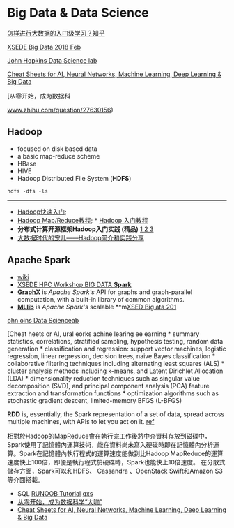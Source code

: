 ﻿
# **Big Data & Data Science**
[怎样进行大数据的入门级学习？知乎](https://www.zhihu.com/question/24761255/answer/59803163?utm_medium=social&utm_source=ZHShareTargetIDMore) 

[XSEDE Big Data 2018 Feb](https://www.psc.edu/hpc-workshop-series/big-data-february-2018)


[John Hopkins Data Science lab ](http://jhudatascience.org/courses.html)

 [Cheat Sheets for AI, Neural Networks, Machine Learning, Deep Learning & Big Data](https://becominghuman.ai/cheat-sheets-for-ai-neural-networks-machine-learning-deep-learning-big-data-678c51b4b463)

[从零开始，成为数据科

www.zhihu.com/question/27630156)

## Hadoop
 * focused on disk based data
 * a basic map-reduce scheme
 * HBase
 * HIVE
 * Hadoop Distributed File System (**HDFS**)
```
hdfs -dfs -ls
```


---
  * [Hadoop快速入门](https://hadoop.apache.org/docs/r1.0.4/cn/quickstart.html);
  * [Hadoop Map/Reduce教程](http://hadoop.apache.org/docs/r1.0.4/cn/mapred_tutorial.html); * [Hadoop 入门教程](http://hustlijian.github.io/tutorial/2015/06/19/Hadoop%E5%85%A5%E9%97%A8%E4%BD%BF%E7%94%A8.html)
  * **分布式计算开源框架Hadoop入门实践 (精品)** [1 ](http://www.infoq.com/cn/articles/hadoop-intro)[2    ](http://www.infoq.com/cn/articles/hadoop-config-tip)[3](http://www.infoq.com/cn/articles/hadoop-process-develop)
  * [大数据时代的宠儿——Hadoop简介和实践分享](http://www.cnblogs.com/chijianqiang/archive/2012/06/25/hadoop-info.html)

## Apache Spark
  * [wiki](https://en.wikipedia.org/wiki/Apache_Spark)
  * [XSEDE HPC Workshop BIG DATA **Spark**](https://www.psc.edu/hpc-workshop-series/big-data-september-2017)
  * [**GraphX**](https://spark.apache.org/graphx/) is *Apache Spark's* API for graphs and graph-parallel computation, with a built-in library of common algorithms.
 * [**MLlib**](https://spark.apache.org/mllib/) is *Apache Spark's* scalable **m[XSED Big ata 201 ](https://www.psc.edu/hpc-workshp-seriesbig-data-ebruary-01)


[ohn oins Data Scienceab ](http://hudaascience.org/courses.html)

 [Cheat heets or AI, ural eorks achine learing ee earning 
	 * summary statistics, correlations, stratified sampling, hypothesis testing, random data generation
	* classification and regression: support vector machines, logistic regression, linear regression, decision trees, naive Bayes classification
	* collaborative filtering techniques including alternating least squares (ALS)
	* cluster analysis methods including k-means, and Latent Dirichlet Allocation (LDA)
	* dimensionality reduction techniques such as singular value decomposition (SVD), and principal component analysis (PCA)
feature extraction and transformation functions
	* optimization algorithms such as stochastic gradient descent, limited-memory BFGS (L-BFGS)

**RDD** is, essentially, the Spark representation of a set of data, spread across multiple machines, with APIs to let you act on it. [ref](https://stackoverflow.com/questions/34433027/what-is-rdd-in-spark)

相對於Hadoop的MapReduce會在執行完工作後將中介資料存放到磁碟中，Spark使用了記憶體內運算技術，能在資料尚未寫入硬碟時即在記憶體內分析運算。Spark在記憶體內執行程式的運算速度能做到比Hadoop MapReduce的運算速度快上100倍，即便是執行程式於硬碟時，Spark也能快上10倍速度。
在分散式儲存方面，Spark可以和HDFS、 Cassandra 、OpenStack Swift和Amazon S3等介面搭載。 

* SQL [RUNOOB Tutorial](http://www.runoob.com/sql/sql-tutorial.html)
[qxs](http://www.evernote.com/l/ALwu-WUctipEJYydR_fyONgAvo3o_ljN5_Q/)
* [从零开始，成为数据科学“大咖”](http://www.infoq.com/cn/news/2014/10/to-be-the-master-of-data-science)
* [Cheat Sheets for AI, Neural Networks, Machine Learning, Deep Learning & Big Data](https://becominghuman.ai/cheat-sheets-for-ai-neural-networks-machine-learning-deep-learning-big-data-678c51b4b463)







 








